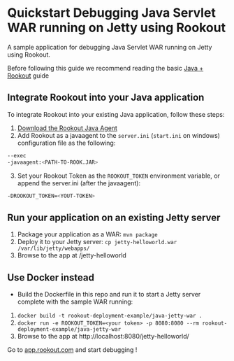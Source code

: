 # Quickstart Debugging Java Servlet WAR running on Jetty using Rookout

A sample application for debugging Java Servlet WAR running on Jetty using Rookout.

Before following this guide we recommend reading the basic [Java + Rookout] guide

## Integrate Rookout into your Java application

To integrate Rookout into your existing Java application, follow these steps:

1. [Download the Rookout Java Agent](http://repository.sonatype.org/service/local/artifact/maven/redirect?r=central-proxy&g=com.rookout&a=rook&v=LATEST)
2. Add Rookout as a javaagent to the `server.ini` (`start.ini` on windows) configuration file as the following:
```bash
--exec
-javaagent:<PATH-TO-ROOK.JAR>
```
3. Set your Rookout Token as the `ROOKOUT_TOKEN` environment variable, or append the server.ini (after the javaagent):
```bash
-DROOKOUT_TOKEN=<YOUT-TOKEN>
```

## Run your application on an existing Jetty server

1. Package your application as a WAR: `mvn package`
2. Deploy it to your Jetty server: `cp jetty-helloworld.war /var/lib/jetty/webapps/`
3. Browse to the app at /jetty-helloworld

## Use Docker instead

- Build the Dockerfile in this repo and run it to start a Jetty server complete with the sample WAR running:
1. `docker build -t rookout-deployment-example/java-jetty-war .`
2. `docker run -e ROOKOUT_TOKEN=<your token> -p 8080:8080 --rm rookout-deployment-example/java-jetty-war`
3. Browse to the app at http://localhost:8080/jetty-helloworld/


Go to [app.rookout.com](https://app.rookout.com) and start debugging !

[Java + Rookout]: https://docs.rookout.com/docs/sdk-setup.html
